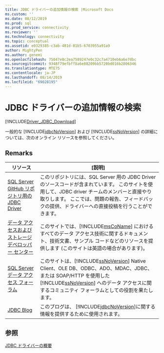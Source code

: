 ```yaml
---
title: JDBC ドライバーの追加情報の検索 |Microsoft Docs
ms.custom: ''
ms.date: 08/12/2019
ms.prod: sql
ms.prod_service: connectivity
ms.reviewer: ''
ms.technology: connectivity
ms.topic: conceptual
ms.assetid: e0329385-c3ab-481d-81b5-6703955a91a9
author: MightyPen
ms.author: genemi
ms.openlocfilehash: 75047e8c2ea7589247e0c32c7a4710eb6a6e7dbc
ms.sourcegitcommit: 9348f79efbff8a6e88209bb5720bd016b2806346
ms.translationtype: MTE75
ms.contentlocale: ja-JP
ms.lasthandoff: 08/14/2019
ms.locfileid: "69028195"
---
```

# <a name="finding-additional-jdbc-driver-information"></a>JDBC ドライバーの追加情報の検索

[!INCLUDE[Driver_JDBC_Download](../../includes/driver_jdbc_download.md)]

  一般的な [!INCLUDE[jdbcNoVersion](../../includes/jdbcnoversion_md.md)] および [!INCLUDE[ssNoVersion](../../includes/ssnoversion-md.md)] の詳細については、次のオンライン リソースを参照してください。  
  
## <a name="remarks"></a>Remarks  
  
|リソース|[説明]|  
|--------------|-----------------|  
|[SQL Server GitHub リポジトリ用の JDBC Driver](https://github.com/microsoft/mssql-jdbc)|このリポジトリには、SQL Server 用の JDBC Driver のソースコードが含まれています。 このサイトを使用して、JDBC driver チームのメンバーと直接やり取りします。 ここでは、問題の報告、フィードバックの提供、ドライバーへの直接投稿を行うことができます。|
|[データ アクセスおよびストレージ デベロッパー センター](https://go.microsoft.com/fwlink?linkid=4173)|このサイトでは、[!INCLUDE[msCoName](../../includes/msconame_md.md)] におけるすべてのデータ アクセス技術に関するドキュメント、技術文書、サンプル コードなどのリソースを提供します (このサイトは英語の場合があります)。|  
|[SQL Server データ アクセス フォーラム](https://go.microsoft.com/fwlink/?LinkId=70651)|このサイトは、[!INCLUDE[ssNoVersion](../../includes/ssnoversion-md.md)] Native Client、OLE DB、ODBC、ADO、MDAC、JDBC、または SOAP/HTTP を使用した [!INCLUDE[ssNoVersion](../../includes/ssnoversion-md.md)] へのデータ アクセスに関するコミュニティ フォーラムとしての役割を果たします。|  
|[JDBC Blog](https://go.microsoft.com/fwlink/?LinkId=124746)|このブログは、 [!INCLUDE[jdbcNoVersion](../../includes/jdbcnoversion_md.md)]に関する情報を提供するために使用されます。|  
  
## <a name="see-also"></a>参照  

 [JDBC ドライバーの概要](../../connect/jdbc/overview-of-the-jdbc-driver.md)  
